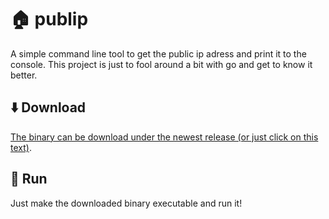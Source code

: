 <div align="left">
<h1>🏠 publip</h1>
</div>

A simple command line tool to get the public ip adress and print it to the console.
This project is just to fool around a bit with go and get to know it better.

## ⬇️ Download
[The binary can be download under the newest release (or just click on this text)](https://github.com/daschaa/publip/releases/latest).

## 🍻 Run
Just make the downloaded binary executable and run it!
